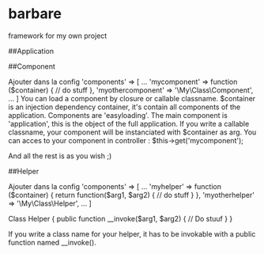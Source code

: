 barbare
=======

framework for my own project


##Application

##Component

Ajouter dans la config
'components' => [
    ...
    'mycomponent' => function ($container) {
        // do stuff
    },
    'myothercomponent' => '\My\Class\Component',
    ...
]
You can load a component by closure or callable classname.
$container is an injection dependency container, it's contain all components of the application. Components are 'easyloading'.
The main component is 'application', this is the object of the full application.
If you write a callable classname, your component will be instanciated with $container as arg.
You can acces to your component in controller : 
$this->get('mycomponent');

And all the rest is as you wish ;)

##Helper

Ajouter dans la config
'components' => [
    ...
    'myhelper' => function ($container) {
        return function($arg1, $arg2) {
            // do stuff
        }
    },
    'myotherhelper' => '\My\Class\Helper',
    ...
]

Class Helper {
    public function __invoke($arg1, $arg2) {
        // Do stuuf
    }
}

If you write a class name for your helper, it has to be invokable with a public function named __invoke().



